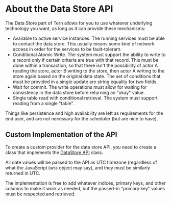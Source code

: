 # About the Data Store API

The Data Store part of Tern allows for you to use whatever underlying technology you want, as long as it can provide these mechanisms:

* Available to active service instances.  The running services must be able to contact the data store.  This usually means some kind of network access in order for the services to be fault-tolerant.
* Conditional Atomic Write.  The system must support the ability to write to a record only if certain criteria are true with that record.  This must be done within a transaction, so that there isn't the possibility of actor A reading the store, actor B writing to the store, then actor A writing to the store again based on the original data state.  The set of conditions that must be provided in a single update are string equality for two fields.
* Wait for commit.  The write operations must allow for waiting for consistency in the data store before returning an "okay" value.
* Single table read with conditional retrieval.  The system must support reading from a single "table".

Things like persistence and high availability are left as requirements for the end user, and are not necessary for the scheduler (but are nice to have).

## Custom Implementation of the API

To create a custom provider for the data store API, you need to create a class that implements the [DataStore API](api.ts) class.

All date values will be passed to the API as UTC timezone (regardless of what the JavaScript `Date` object may say), and they must be similarly returned in UTC.

The implementation is free to add whatever indices, primary keys, and other columns to make it work as needed, but the passed-in "primary key" values must be respected and retrieved.


